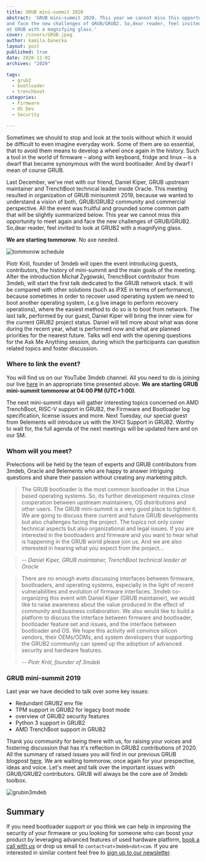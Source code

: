 ```yaml
---
title: GRUB mini–summit 2020
abstract: 'GRUB mini–summit 2020. This year we cannot miss this opportunity to meet again
and face the new challenges of GRUB/GRUB2. So,dear reader, feel invited to look
at GRUB with a magnifying glass.'
cover: /covers/GRUB.jpeg
author: kamila.banecka
layout: post
published: true
date: 2020-11-02
archives: "2020"

tags:
  - grub2
  - bootloader
  - trenchboot
categories:
  - Firmware
  - OS Dev
  - Security

---
```

 Sometimes we should to stop and look at the tools without which it would be
 difficult to even imagine everyday work. Some of them are so essential, that to
 avoid them means to develop a wheel once again in the history. Such a tool in
 the world of firmware – along with keyboard, fridge and linux – is a dwarf that
 became synonymous with the word bootloader. And by dwarf I mean of course GRUB.

 Last December, we've met with our friend, Daniel Kiper, GRUB upstream
 maintainer and TrenchBoot technical leader inside Oracle. This meeting resulted
 in organization of GRUB minisummit 2019, because we wanted to understand a
 vision of both, GRUB/GRUB2 community and commercial perspective. All the event
 was fruitful and grounded some common path that will be slightly summarized
 below. This year we cannot miss this opportunity to meet again and face the
 new challenges of GRUB/GRUB2. So,dear reader, feel invited to look at GRUB2
 with a magnifying glass.

  **We are starting tommorow**. No axe needed.

![tommorow schedule](/img/Grub.jpg)

Piotr Król, founder of 3mdeb will open the event introducing guests,
contributors, the history of mini-summit and the main goals of the meeting.
After the introduction Michał Żygowski, TrenchBoot contributor from 3mdeb, will
start the first talk dedicated to the GRUB network stack. It will be compared
with other solutions (such as iPXE in terms of performance), because sometimes
in order to recover used operating system we need to boot another operating
system, (.e.g live image to perform recovery operations), where the easiest
method to do so is to boot from network. The last talk, performed by our guest,
Daniel Kiper will bring the inner view for the current GRUB2 project status.
Daniel will tell more about what was done during the recent year, what is
performed now and what are planned priorities for the nearest future. Talks will
end with the opening questions for the Ask Me Anything session, during which the
participants can question related topics and foster discussion.

### Where to link the event?

You will find us on our YouTube 3mdeb channel. All you need to do is joining our
live [here](https://www.youtube.com/channel/UC_djHbyjuJvhVjfT18nyqmQ/live ) in
an appropriate time presented above. **We are starting GRUB mini-summit tommorow
at 04:00 PM (UTC+1:00)**.

The next mini-summit days will gather interesting topics concerned on AMD
TrenchBoot, RISC-V support in GRUB2, the Firmware and Bootloader log
specification, license issues and more. Next Tuesday, our special guest from
9elements will introduce us with the XHCI Support in GRUB2. Worthy to wait for,
the full agenda of the next meetings will be updated here and on our SM.

### Whom will you meet?
Prelections will be held by the team of experts and GRUB contributors from
3mdeb, Oracle and 9elements who are happy to answer intriguing questions and
share their passion without creating any marketing pitch.

> The GRUB bootloader is the most common bootloader in the Linux based operating
systems. So, its further development requires close cooperation between
upstream maintainers, OS distributions and other users. The GRUB mini-summit is
a very good place to tighten it. We are going to discuss there current and
future GRUB developments but also challenges facing the project. The topics not
only cover technical aspects but also organizational and legal issues. If you
are interested in the bootloaders and firmware and you want to hear what is
happening in the GRUB world please join us. And we are also interested in
hearing what you expect from the project...

> -- <cite>Daniel Kiper, GRUB maintainer,
TrenchBoot technical leader at Oracle</cite>

> There are no enough evets discussing interfaces between firmware, bootloaders,
and operating systems, especially in the light of recent vulnerabilities and
evolution of firmware interfaces. 3mdeb co-organizing this event with Daniel
Kiper (GRUB maintainer), we would like to raise awareness about the value
produced in the effect of community and business collaboration. We also would
like to build a platform to discuss the interface between firmware and
bootloader, bootloader feature set and issues, and the interface between
bootloader and OS. We hope this activity will convince silicon vendors, their
OEMs/ODMs, and system developers that supporting the GRUB2 community can speed
up the adoption of advanced security and hardware features.

> -- <cite>Piotr Król, founder of 3mdeb</cite>

### GRUB mini-summit 2019

Last year we have decided to talk over some key issues:

* Redundant GRUB2 env file
* TPM support in GRUB2 for legacy boot mode
* overview of GRUB2 security features
* Python 3 support in GRUB2
* AMD TrenchBoot support in GRUB2

Thank you community for being there with us, for raising your voices and
fostering discussion that has it's reflection in GRUB2 contributions of 2020.
All the summary of raised issues you will find in our previous GRUB blogpost
[here](https://blog.3mdeb.com/2020/2020-02-19-grub2_and_3mdeb_minisummit/). We
are waiting tommorow, once again for your prespective, ideas and voice. Let's
meet and talk over the important issues with GRUB/GRUB2 contributors. GRUB will
always be the core axe of 3mdeb toolbox.

![grubin3mdeb](/img/GRUBin3mdeb.png)

## Summary

If you need bootloader support or you think we can help in improving the
security of your firmware or you looking for someone who can boost your product
by leveraging advanced features of used hardware platform, [book a call with
us](https://calendly.com/3mdeb/consulting-remote-meeting) or drop us email to
`contact<at>3mdeb<dot>com`. If you are interested in similar content feel free
to [sign up to our newsletter](http://eepurl.com/doF8GX).
